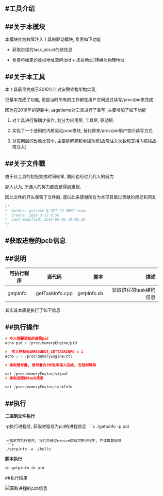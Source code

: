 #工具介绍
-------


##**关于本模块**
-------

本模块作为故障注入工具的驱动模块, 负责如下功能

*   获取进程的task_struct的该信息

*   负责将给定的虚拟地址空间(pid + 虚拟地址)转换为物理地址


##**关于本工具**
-------

本工具最早完成于2010年针对安腾架构架构实现,

已基本完成了功能, 但是当时所有的工作都在用户空间通过读写/proc/pid来完成

因为在2016年的更新中, 由gatieme对工具进行了重写, 主要增加了如下功能

1.  对工具进行解耦才操作, 划分为应用层, 工具层, 驱动层.

2.  实现了一个通用的内核驱动proc模块, 替代原来/proc/pid用户空间读写方式 

3.  对应用层的改动比较小, 主要是解耦和增加功能(故障注入次数和支持内核栈故障注入)



##关于**文件戳**
-------

由于此工具的初版完成时间较早, 期间也经过几代人的努力

鄙人认为, 所遇人的努力都应该得到重视, 

因此文件的开头保留了文件戳, 谨以此来感谢所有为本项目做过贡献的师兄和网友

```cpp
/*
*  Author: gatieme @ HIT CS HDMC team.
*  Create: 2010-3-12 8:50
*  Last modified: 2016-09-02 14:06:20
*/
```

#获取进程的pcb信息
-------

##说明
-------

|  可执行程序 | 源代码 | 脚本 | 描述 |
| ------------- |:-------------:| -----:| -----:|
| getpinfo | getTaskInfo.cpp |  getpinfo.sh | 获取进程的task结构信息 |

其实其本质是执行了如下信息

##执行操作
-------

```c
# 写入将要读取的进程pid
echo pid > /proc/memoryEngine/pid

#  写入控制标识REQUEST_GETTASKINFO = 1
echo 1 > /proc/memoryEngine/ctl

# 读取信号量, 信号量为1时说明读入完成, 否则则等待

cat /proc/memoryEngine/signal
# 读取进程的task信息

cat /proc/memoryEngine/taskInfo
```

##执行
-------

**二进制文件执行**

-p执行进程号, 获取进程号为pid的进程信息
`
``c
./getpinfo -p pid
```

-e指定可执行程序, 我们将通过execve加载可执行程序, 并读取其信息
```c
./getpinfo -e ./hello
```

**脚本执行**
```c
sh getpinfo.sh pid
```

##执行结果

![获取进程的pcb信息](./images/get_task_info.jpg)


